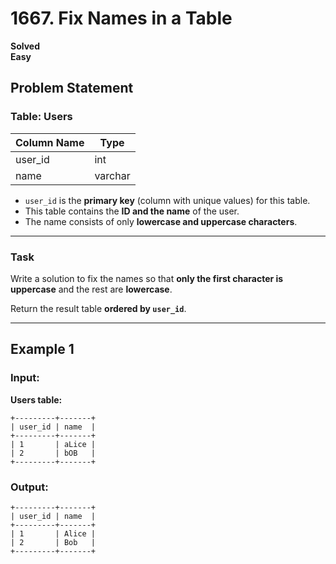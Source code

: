 # 1667. Fix Names in a Table

**Solved**  
**Easy**  

## Problem Statement

### **Table: Users**
| Column Name | Type    |
|------------|--------|
| user_id    | int    |
| name       | varchar |

- `user_id` is the **primary key** (column with unique values) for this table.
- This table contains the **ID and the name** of the user.
- The name consists of only **lowercase and uppercase characters**.

---

### **Task**
Write a solution to fix the names so that **only the first character is uppercase** and the rest are **lowercase**.

Return the result table **ordered by `user_id`**.

---

## **Example 1**

### **Input:**
**Users table:**
```plaintext
+---------+-------+
| user_id | name  |
+---------+-------+
| 1       | aLice |
| 2       | bOB   |
+---------+-------+
```

### **Output:**
```plaintext
+---------+-------+
| user_id | name  |
+---------+-------+
| 1       | Alice |
| 2       | Bob   |
+---------+-------+

